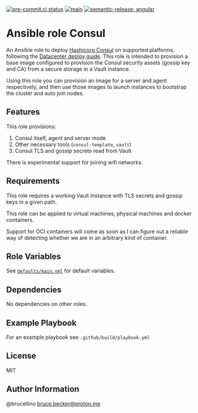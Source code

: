 [![pre-commit.ci status](https://results.pre-commit.ci/badge/github/brucellino/ansible-role-consul/main.svg)](https://results.pre-commit.ci/latest/github/brucellino/ansible-role-consul/main) [![main](https://github.com/brucellino/ansible-role-consul/actions/workflows/main.yml/badge.svg)](https://github.com/brucellino/ansible-role-consul/actions/workflows/main.yml) [![semantic-release: angular](https://img.shields.io/badge/semantic--release-conventional-e10079?logo=semantic-release)](https://github.com/semantic-release/semantic-release)

# Ansible role Consul

<!-- A brief description of the role goes here. -->
An Ansible role to deploy [Hashicorp Consul](https://consul.io) on supported platforms, following the [Datacenter deploy guide](https://learn.hashicorp.com/tutorials/consul/deployment-guide?in=consul/production-deploy).
This role is intended to provision a base image configured to provision the Consul security assets (gossip key and CA) from a secure storage in a Vault instance.

Using this role you can provision an image for a server and agent respectively, and then use those images to launch instances to bootstrap the cluster and auto join nodes.

## Features

This role provisions:

1. Consul itself, agent and server mode
2. Other necessary tools (`consul-template`, `vault`)
3. Consul TLS and gossip secrets read from Vault

There is experimental support for joining wifi networks.

## Requirements

<!-- Any pre-requisites that may not be covered by Ansible itself or the role should
be mentioned here. For instance, if the role uses the EC2 module, it may be a
good idea to mention in this section that the boto package is required. -->
This role requires a working Vault instance with TLS secrets and gossip keys in a given path.

This role can be applied to virtual machines, physical machines and docker containers.

Support for OCI containers will come as soon as I can figure out a reliable way of detecting whether we are in an arbitrary kind of container.
<!--

Could either use /.dockerenv or /.containerenv or docker in /proc/1/cgroup
See https://stackoverflow.com/questions/23513045/how-to-check-if-a-process-is-running-inside-docker-container
 -->

## Role Variables

<!-- A description of the settable variables for this role should go here, including
any variables that are in defaults/main.yml, vars/main.yml, and any variables
that can/should be set via parameters to the role. Any variables that are read
from other roles and/or the global scope (ie. hostvars, group vars, etc.) should
be mentioned here as well. -->

See [`defaults/main.yml`](defaults/main.yml) for default variables.

## Dependencies

<!-- A list of other roles hosted on Galaxy should go here, plus any details in
regards to parameters that may need to be set for other roles, or variables that
are used from other roles. -->
No dependencies on other roles.

## Example Playbook

For an example playbook see `.github/build/playbook.yml`

## License

MIT

## Author Information

<!-- An optional section for the role authors to include contact information, or a
website (HTML is not allowed). -->
@brucellino <bruce.becker@proton.me>
